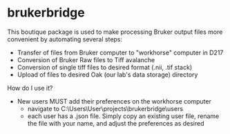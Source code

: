 # brukerbridge
This boutique package is used to make processing Bruker output files more convenient by automating several steps:
- Transfer of files from Bruker computer to "workhorse" computer in D217
- Conversion of Bruker Raw files to Tiff avalanche
- Conversion of single tiff files to desired format (.nii, .tif stack)
- Upload of files to desired Oak (our lab's data storage) directory

How do I use it?
- New users MUST add their preferences on the workhorse computer
  - navigate to C:\Users\User\projects\brukerbridge\users
  - each user has a .json file. Simply copy an existing user file, rename the file with your name, and adjust the preferences as desired
